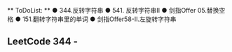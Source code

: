 ** ToDoList: ** 
● 344.反转字符串
● 541. 反转字符串II
● 剑指Offer 05.替换空格
● 151.翻转字符串里的单词
● 剑指Offer58-II.左旋转字符串
## LeetCode 344 - 
